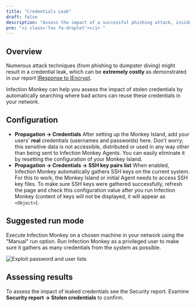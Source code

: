 ```yaml
---
title: "Credentials Leak"
draft: false
description: "Assess the impact of a successful phishing attack, insider threat, or other form of credentials leak."
pre: "<i class='fas fa-droplet'></i> "
---
```


## Overview

Numerous attack techniques (from phishing to dumpster diving) might result in a credential leak,
which can be **extremely costly** as demonstrated in our report [IResponse to IEncrypt](https://web.archive.org/web/20210117224801/https://www.guardicore.com/2019/04/iresponse-to-iencrypt/).

Infection Monkey can help you assess the impact of stolen credentials by automatically searching
where bad actors can reuse these credentials in your network.

## Configuration

- **Propagation -> Credentials** After setting up the Monkey Island, add your users' **real** credentials
(usernames and passwords) here. Don't worry; this sensitive data is not accessible, distributed or used in any way other than being sent to Infection Monkey Agents. You can easily eliminate it by resetting the configuration of your Monkey Island.
- **Propagation -> Credentials -> SSH key pairs list**  When enabled, Infection Monkey automatically gathers SSH keys on the current system.
For this to work, the Monkey Island or initial Agent needs to access SSH key files.
To make sure SSH keys were gathered successfully, refresh the page and check this configuration value after you run Infection Monkey
(content of keys will not be displayed, it will appear as `<Object>`).

## Suggested run mode

Execute Infection Monkey on a chosen machine in your network using the "Manual" run option.
Run Infection Monkey as a privileged user to make sure it gathers as many credentials from the system as possible.

![Exploit password and user lists](/images/island/configuration-page/credentials-configuration.png "Exploit password and user lists")

## Assessing results

To assess the impact of leaked credentials see the Security report. Examine **Security report -> Stolen credentials** to confirm.
